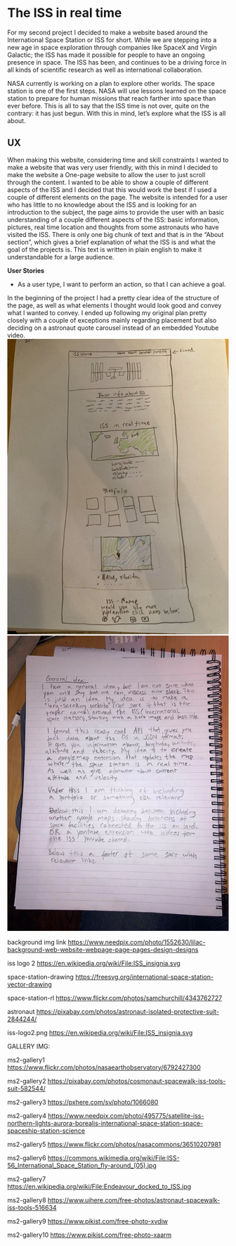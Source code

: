 # The ISS in real time

For my second project I decided to make a website based around the International Space Station or ISS for short. While we are stepping into a new age in space exploration through companies like SpaceX and Virgin Galactic; the ISS has made it possible for people to have an ongoing presence in space. The ISS has been, and continues to be a driving force in all kinds of scientific research as well as international collaboration.

NASA currently is working on a plan to explore other worlds. The space station is one of the first steps. NASA will use lessons learned on the space station to prepare for human missions that reach farther into space than ever before. This is all to say that the ISS time is not over, quite on the contrary: it has just begun. With this in mind, let’s explore what the ISS is all about.

## UX

When making this website, considering time and skill constraints I wanted to make a website that was very user friendly, with this in mind I decided to make the website a One-page website to allow the user to just scroll through the content. I wanted to be able to show a couple of different aspects of the ISS and I decided that this would work the best if I used a couple of different elements on the page.
The website is intended for a user who has little to no knowledge about the ISS and is looking for an introduction to the subject, the page aims to provide the user with an basic understanding of a couple different aspects of the ISS: basic information, pictures, real time location and thoughts from some astronauts who have visited the ISS. There is only one big chunk of text and that is in the “About section”, which gives a brief explanation of what the ISS is and what the goal of the projects is. This text is written in plain english to make it understandable for a large audience.

**User Stories**

- As a user type, I want to perform an action, so that I can achieve a goal.

In the beginning of the project I had a pretty clear idea of the structure of the page, as well as what elements I thought would look good and convey what I wanted to convey. I ended up following my original plan pretty closely with a couple of exceptions mainly regarding placement but also deciding on a astronaut quote carousel instead of an embedded Youtube video.
![Mockup layout](SpaceStation/img/README/Milestone2.1.jpg)
![Mockup idea](SpaceStation/img/README/Milestone2.2.jpg)

background img link https://www.needpix.com/photo/1552630/lilac-background-web-website-webpage-page-pages-design-designs

iss logo 2 https://en.wikipedia.org/wiki/File:ISS_insignia.svg

space-station-drawing https://freesvg.org/international-space-station-vector-drawing

space-station-rl https://www.flickr.com/photos/samchurchill/4343762727

astronaut https://pixabay.com/photos/astronaut-isolated-protective-suit-2844244/

iss-logo2.png https://en.wikipedia.org/wiki/File:ISS_insignia.svg

GALLERY IMG:

ms2-gallery1 https://www.flickr.com/photos/nasaearthobservatory/6792427300

ms2-gallery2 https://pixabay.com/photos/cosmonaut-spacewalk-iss-tools-suit-582544/

ms2-gallery3 https://pxhere.com/sv/photo/1066080

ms2-gallery4 https://www.needpix.com/photo/495775/satellite-iss-northern-lights-aurora-borealis-international-space-station-space-spaceship-station-science

ms2-gallery5 https://www.flickr.com/photos/nasacommons/36510207981

ms2-gallery6 https://commons.wikimedia.org/wiki/File:ISS-56_International_Space_Station_fly-around_(05).jpg

ms2-gallery7 https://en.wikipedia.org/wiki/File:Endeavour_docked_to_ISS.jpg

ms2-gallery8 https://www.uihere.com/free-photos/astronaut-spacewalk-iss-tools-516634

ms2-gallery9 https://www.pikist.com/free-photo-xvdjw

ms2-gallery10 https://www.pikist.com/free-photo-xaarm
